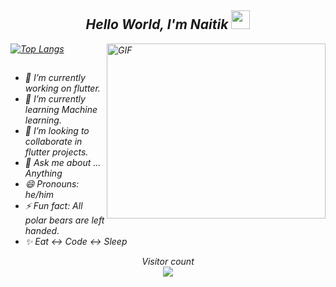 <h2 align='center'> <i><h>Hello World, I'm Naitik</h> <img src="https://github.com/Ashutosh00710/Ashutosh00710/blob/master/wave.gif" width="30px"></h2>  
 <img align="right" alt="GIF" src="https://simplepassivecashflow.com/wp-content/uploads/2017/11/Work-Fun.gif" width="350" height="280" />

[![Top Langs](https://github-readme-stats.vercel.app/api/top-langs/?username=naitik360&layout=compact)](https://github.com/MandeepSingh04/github-readme-stats)

## 
- 🔭 I’m currently working on flutter.
- 🌱 I’m currently learning Machine learning.
- 👯 I’m looking to collaborate in flutter projects.
- 💬 Ask me about ... Anything
- 😄 Pronouns: he/him
- ⚡ Fun fact: All polar bears are left handed.
- ✨ Eat ↔️ Code ↔️ Sleep 

<p align="center"> 
  Visitor count<br>
  <img src="https://profile-counter.glitch.me/naitik360/count.svg" />
</p>


